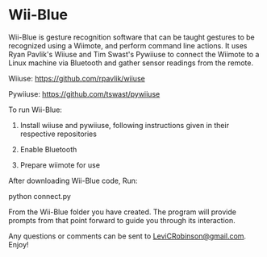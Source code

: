 # Wii-Blue

Wii-Blue is gesture recognition software that can be taught gestures to be recognized using a Wiimote, and perform command line actions.  It uses
Ryan Pavlik's Wiiuse and Tim Swast's Pywiiuse to connect the Wiimote to a Linux machine via Bluetooth and gather sensor readings from the remote.

Wiiuse:  https://github.com/rpavlik/wiiuse

Pywiiuse:  https://github.com/tswast/pywiiuse

To run Wii-Blue:

1)  Install wiiuse and pywiiuse, following instructions given in their respective repositories

2)  Enable Bluetooth

3)  Prepare wiimote for use


After downloading Wii-Blue code, Run:

python connect.py

From the Wii-Blue folder you have created.  The program will provide prompts from that point forward to guide you through its interaction.

Any questions or comments can be sent to LeviCRobinson@gmail.com.  Enjoy!
